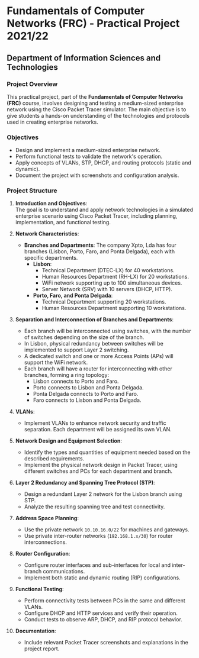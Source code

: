 # Fundamentals of Computer Networks (FRC) - Practical Project 2021/22

## Department of Information Sciences and Technologies

### Project Overview

This practical project, part of the **Fundamentals of Computer Networks (FRC)** course, involves designing and testing a medium-sized enterprise network using the Cisco Packet Tracer simulator. The main objective is to give students a hands-on understanding of the technologies and protocols used in creating enterprise networks.

### Objectives

- Design and implement a medium-sized enterprise network.
- Perform functional tests to validate the network's operation.
- Apply concepts of VLANs, STP, DHCP, and routing protocols (static and dynamic).
- Document the project with screenshots and configuration analysis.

### Project Structure

1. **Introduction and Objectives**:  
   The goal is to understand and apply network technologies in a simulated enterprise scenario using Cisco Packet Tracer, including planning, implementation, and functional testing.

2. **Network Characteristics**:
    - **Branches and Departments**: The company Xpto, Lda has four branches (Lisbon, Porto, Faro, and Ponta Delgada), each with specific departments.
        - **Lisbon**:
            - Technical Department (DTEC-LX) for 40 workstations.
            - Human Resources Department (RH-LX) for 20 workstations.
            - WiFi network supporting up to 100 simultaneous devices.
            - Server Network (SRV) with 10 servers (DHCP, HTTP).
        - **Porto, Faro, and Ponta Delgada**:
            - Technical Department supporting 20 workstations.
            - Human Resources Department supporting 10 workstations.

3. **Separation and Interconnection of Branches and Departments**:
    - Each branch will be interconnected using switches, with the number of switches depending on the size of the branch.
    - In Lisbon, physical redundancy between switches will be implemented to support Layer 2 switching.
    - A dedicated switch and one or more Access Points (APs) will support the WiFi network.
    - Each branch will have a router for interconnecting with other branches, forming a ring topology:
        - Lisbon connects to Porto and Faro.
        - Porto connects to Lisbon and Ponta Delgada.
        - Ponta Delgada connects to Porto and Faro.
        - Faro connects to Lisbon and Ponta Delgada.

4. **VLANs**:
    - Implement VLANs to enhance network security and traffic separation. Each department will be assigned its own VLAN.

5. **Network Design and Equipment Selection**:
    - Identify the types and quantities of equipment needed based on the described requirements.
    - Implement the physical network design in Packet Tracer, using different switches and PCs for each department and branch.

6. **Layer 2 Redundancy and Spanning Tree Protocol (STP)**:
    - Design a redundant Layer 2 network for the Lisbon branch using STP.
    - Analyze the resulting spanning tree and test connectivity.

7. **Address Space Planning**:
    - Use the private network `10.10.16.0/22` for machines and gateways.
    - Use private inter-router networks (`192.168.1.x/30`) for router interconnections.

8. **Router Configuration**:
    - Configure router interfaces and sub-interfaces for local and inter-branch communications.
    - Implement both static and dynamic routing (RIP) configurations.

9. **Functional Testing**:
    - Perform connectivity tests between PCs in the same and different VLANs.
    - Configure DHCP and HTTP services and verify their operation.
    - Conduct tests to observe ARP, DHCP, and RIP protocol behavior.

10. **Documentation**:
    - Include relevant Packet Tracer screenshots and explanations in the project report.


